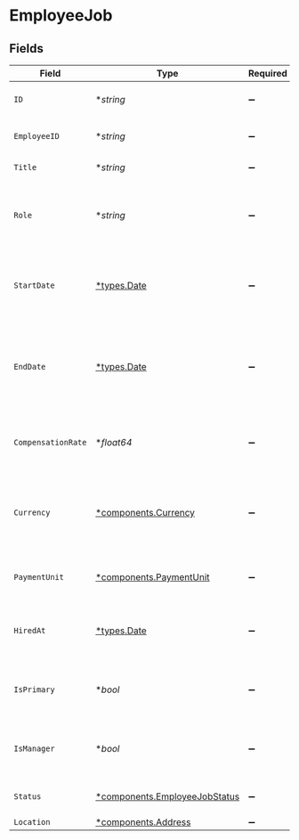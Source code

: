 # EmployeeJob


## Fields

| Field                                                                                                                              | Type                                                                                                                               | Required                                                                                                                           | Description                                                                                                                        | Example                                                                                                                            |
| ---------------------------------------------------------------------------------------------------------------------------------- | ---------------------------------------------------------------------------------------------------------------------------------- | ---------------------------------------------------------------------------------------------------------------------------------- | ---------------------------------------------------------------------------------------------------------------------------------- | ---------------------------------------------------------------------------------------------------------------------------------- |
| `ID`                                                                                                                               | **string*                                                                                                                          | :heavy_minus_sign:                                                                                                                 | A unique identifier for an object.                                                                                                 | 12345                                                                                                                              |
| `EmployeeID`                                                                                                                       | **string*                                                                                                                          | :heavy_minus_sign:                                                                                                                 | A unique identifier for an object.                                                                                                 | 12345                                                                                                                              |
| `Title`                                                                                                                            | **string*                                                                                                                          | :heavy_minus_sign:                                                                                                                 | The job title of the person.                                                                                                       | CEO                                                                                                                                |
| `Role`                                                                                                                             | **string*                                                                                                                          | :heavy_minus_sign:                                                                                                                 | The position and responsibilities of the person within the organization.                                                           | Sales                                                                                                                              |
| `StartDate`                                                                                                                        | [*types.Date](../../types/date.md)                                                                                                 | :heavy_minus_sign:                                                                                                                 | The date on which the employee starts working in their current job role.                                                           | 2020-08-12                                                                                                                         |
| `EndDate`                                                                                                                          | [*types.Date](../../types/date.md)                                                                                                 | :heavy_minus_sign:                                                                                                                 | The date on which the employee leaves or is expected to leave their current job role.                                              | 2020-08-12                                                                                                                         |
| `CompensationRate`                                                                                                                 | **float64*                                                                                                                         | :heavy_minus_sign:                                                                                                                 | The rate of pay for the employee in their current job role.                                                                        | 72000                                                                                                                              |
| `Currency`                                                                                                                         | [*components.Currency](../../models/components/currency.md)                                                                        | :heavy_minus_sign:                                                                                                                 | Indicates the associated currency for an amount of money. Values correspond to [ISO 4217](https://en.wikipedia.org/wiki/ISO_4217). | USD                                                                                                                                |
| `PaymentUnit`                                                                                                                      | [*components.PaymentUnit](../../models/components/paymentunit.md)                                                                  | :heavy_minus_sign:                                                                                                                 | Unit of measurement for employee compensation.                                                                                     | year                                                                                                                               |
| `HiredAt`                                                                                                                          | [*types.Date](../../types/date.md)                                                                                                 | :heavy_minus_sign:                                                                                                                 | The date on which the employee was hired by the organization                                                                       | 2020-08-12                                                                                                                         |
| `IsPrimary`                                                                                                                        | **bool*                                                                                                                            | :heavy_minus_sign:                                                                                                                 | Indicates whether this the employee's primary job.                                                                                 | true                                                                                                                               |
| `IsManager`                                                                                                                        | **bool*                                                                                                                            | :heavy_minus_sign:                                                                                                                 | Indicates whether this the employee has a manager role.                                                                            | true                                                                                                                               |
| `Status`                                                                                                                           | [*components.EmployeeJobStatus](../../models/components/employeejobstatus.md)                                                      | :heavy_minus_sign:                                                                                                                 | Indicates the status of the job.                                                                                                   | active                                                                                                                             |
| `Location`                                                                                                                         | [*components.Address](../../models/components/address.md)                                                                          | :heavy_minus_sign:                                                                                                                 | N/A                                                                                                                                |                                                                                                                                    |